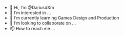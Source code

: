 - 👋 Hi, I’m @DariusdXm
- 👀 I’m interested in ...
- 🌱 I’m currently learning Games Design and Production
- 💞️ I’m looking to collaborate on ...
- 📫 How to reach me ...

<!---
DariusdXm/DariusdXm is a ✨ special ✨ repository because its `README.md` (this file) appears on your GitHub profile.
You can click the Preview link to take a look at your changes.
--->
